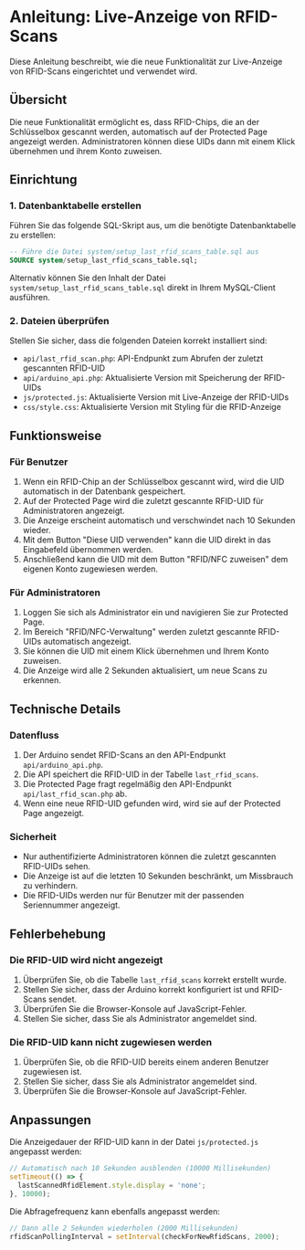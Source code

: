 # Anleitung: Live-Anzeige von RFID-Scans

Diese Anleitung beschreibt, wie die neue Funktionalität zur Live-Anzeige von RFID-Scans eingerichtet und verwendet wird.

## Übersicht

Die neue Funktionalität ermöglicht es, dass RFID-Chips, die an der Schlüsselbox gescannt werden, automatisch auf der Protected Page angezeigt werden. Administratoren können diese UIDs dann mit einem Klick übernehmen und ihrem Konto zuweisen.

## Einrichtung

### 1. Datenbanktabelle erstellen

Führen Sie das folgende SQL-Skript aus, um die benötigte Datenbanktabelle zu erstellen:

```sql
-- Führe die Datei system/setup_last_rfid_scans_table.sql aus
SOURCE system/setup_last_rfid_scans_table.sql;
```

Alternativ können Sie den Inhalt der Datei `system/setup_last_rfid_scans_table.sql` direkt in Ihrem MySQL-Client ausführen.

### 2. Dateien überprüfen

Stellen Sie sicher, dass die folgenden Dateien korrekt installiert sind:

- `api/last_rfid_scan.php`: API-Endpunkt zum Abrufen der zuletzt gescannten RFID-UID
- `api/arduino_api.php`: Aktualisierte Version mit Speicherung der RFID-UIDs
- `js/protected.js`: Aktualisierte Version mit Live-Anzeige der RFID-UIDs
- `css/style.css`: Aktualisierte Version mit Styling für die RFID-Anzeige

## Funktionsweise

### Für Benutzer

1. Wenn ein RFID-Chip an der Schlüsselbox gescannt wird, wird die UID automatisch in der Datenbank gespeichert.
2. Auf der Protected Page wird die zuletzt gescannte RFID-UID für Administratoren angezeigt.
3. Die Anzeige erscheint automatisch und verschwindet nach 10 Sekunden wieder.
4. Mit dem Button "Diese UID verwenden" kann die UID direkt in das Eingabefeld übernommen werden.
5. Anschließend kann die UID mit dem Button "RFID/NFC zuweisen" dem eigenen Konto zugewiesen werden.

### Für Administratoren

1. Loggen Sie sich als Administrator ein und navigieren Sie zur Protected Page.
2. Im Bereich "RFID/NFC-Verwaltung" werden zuletzt gescannte RFID-UIDs automatisch angezeigt.
3. Sie können die UID mit einem Klick übernehmen und Ihrem Konto zuweisen.
4. Die Anzeige wird alle 2 Sekunden aktualisiert, um neue Scans zu erkennen.

## Technische Details

### Datenfluss

1. Der Arduino sendet RFID-Scans an den API-Endpunkt `api/arduino_api.php`.
2. Die API speichert die RFID-UID in der Tabelle `last_rfid_scans`.
3. Die Protected Page fragt regelmäßig den API-Endpunkt `api/last_rfid_scan.php` ab.
4. Wenn eine neue RFID-UID gefunden wird, wird sie auf der Protected Page angezeigt.

### Sicherheit

- Nur authentifizierte Administratoren können die zuletzt gescannten RFID-UIDs sehen.
- Die Anzeige ist auf die letzten 10 Sekunden beschränkt, um Missbrauch zu verhindern.
- Die RFID-UIDs werden nur für Benutzer mit der passenden Seriennummer angezeigt.

## Fehlerbehebung

### Die RFID-UID wird nicht angezeigt

1. Überprüfen Sie, ob die Tabelle `last_rfid_scans` korrekt erstellt wurde.
2. Stellen Sie sicher, dass der Arduino korrekt konfiguriert ist und RFID-Scans sendet.
3. Überprüfen Sie die Browser-Konsole auf JavaScript-Fehler.
4. Stellen Sie sicher, dass Sie als Administrator angemeldet sind.

### Die RFID-UID kann nicht zugewiesen werden

1. Überprüfen Sie, ob die RFID-UID bereits einem anderen Benutzer zugewiesen ist.
2. Stellen Sie sicher, dass Sie als Administrator angemeldet sind.
3. Überprüfen Sie die Browser-Konsole auf JavaScript-Fehler.

## Anpassungen

Die Anzeigedauer der RFID-UID kann in der Datei `js/protected.js` angepasst werden:

```javascript
// Automatisch nach 10 Sekunden ausblenden (10000 Millisekunden)
setTimeout(() => {
  lastScannedRfidElement.style.display = 'none';
}, 10000);
```

Die Abfragefrequenz kann ebenfalls angepasst werden:

```javascript
// Dann alle 2 Sekunden wiederholen (2000 Millisekunden)
rfidScanPollingInterval = setInterval(checkForNewRfidScans, 2000);
```
